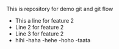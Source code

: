 This is repository for demo git and git flow
- This a line for feature 2
- Line 2 for feature 2
- Line 3 for feature 2
- hihi
    -haha
    -hehe
    -hoho
    -taata
